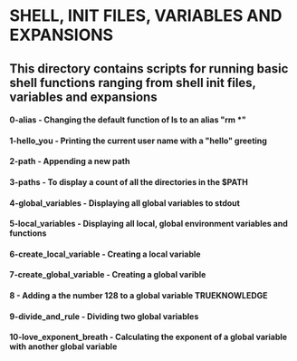 # SHELL, INIT FILES, VARIABLES AND EXPANSIONS
## This directory contains scripts for running basic shell functions ranging from shell init files, variables and expansions
#### 0-alias - Changing the default function of ls to an alias "rm *"
#### 1-hello_you - Printing the current user name with a "hello" greeting
#### 2-path - Appending a new path 
#### 3-paths - To display a count of all the directories in the $PATH 
#### 4-global_variables - Displaying all global variables to stdout
#### 5-local_variables - Displaying all local, global environment variables and functions
#### 6-create_local_variable - Creating a local variable 
#### 7-create_global_variable - Creating a global varible 
#### 8 - Adding a the number 128 to a global variable TRUEKNOWLEDGE
#### 9-divide_and_rule - Dividing two global variables 
#### 10-love_exponent_breath - Calculating the exponent of a global variable with another global variable 
